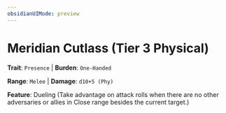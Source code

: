 ```yaml
---
obsidianUIMode: preview
---
```

# Meridian Cutlass (Tier 3 Physical)

**Trait**: `Presence` | **Burden**: `One-Handed`

**Range**: `Melee` | **Damage**: `d10+5 (Phy)`

**Feature**: Dueling (Take advantage on attack rolls when there are no other adversaries or allies in Close range besides the current target.)
